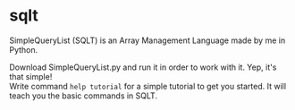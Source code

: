 # sqlt
SimpleQueryList (SQLT) is an Array Management Language made by me in Python.

Download SimpleQueryList.py and run it in order to work with it. Yep, it's that simple!<br>
Write command `help tutorial` for a simple tutorial to get you started. It will teach you the basic commands in SQLT.

